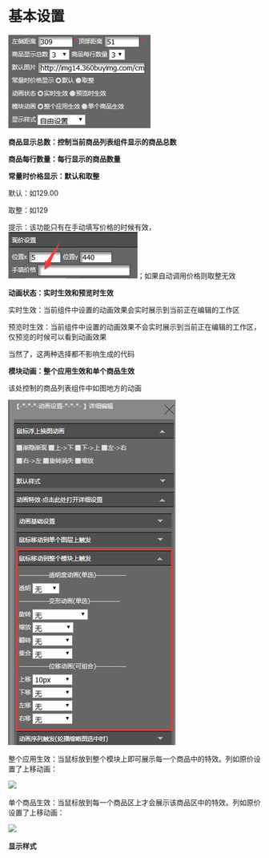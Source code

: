 # 基本设置

![](/assets/idet4ort.png)

**商品显示总数：控制当前商品列表组件显示的商品总数**

**商品每行数量：每行显示的商品数量**

**常量时价格显示：默认和取整**

默认：如129.00

取整：如129

提示：该功能只有在手动填写价格的时候有效，![](/assets/odre2dt.png)；如果自动调用价格则取整无效

**动画状态：实时生效和预览时生效**

实时生效：当前组件中设置的动画效果会实时展示到当前正在编辑的工作区

预览时生效：当前组件中设置的动画效果不会实时展示到当前正在编辑的工作区，仅预览的时候可以看到动画效果

当然了，这两种选择都不影响生成的代码

**模块动画：整个应用生效和单个商品生效**

该处控制的商品列表组件中如图地方的动画

![](/assets/im7e8dt.png)

整个应用生效：当鼠标放到整个模块上即可展示每一个商品中的特效。列如原价设置了上移动画：

![](http://img14.360buyimg.com/cms/jfs/t15829/135/1891756270/211093/b8c0c88/5a66e0feN93532267.gif)

单个商品生效：当鼠标放到每一个商品区上才会展示该商品区中的特效。列如原价设置了上移动画：

![](http://img14.360buyimg.com/cms/jfs/t16327/227/1852261414/90222/cb8b12b7/5a66e0d0Nf25ef88c.gif)

**显示样式**

